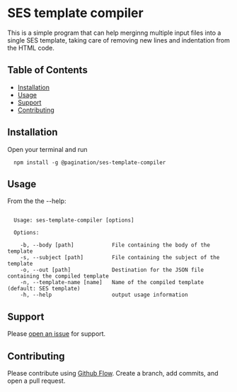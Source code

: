 # SES template compiler

This is  a simple program that can help merginng multiple input files into a single SES template,
taking care of removing new lines and indentation from the HTML code.

## Table of Contents

- [Installation](#installation)
- [Usage](#usage)
- [Support](#support)
- [Contributing](#contributing)

## Installation

Open your terminal and run 

```shell
  npm install -g @pagination/ses-template-compiler
```

## Usage

From the the --help: 
```

  Usage: ses-template-compiler [options]

  Options:

    -b, --body [path]            File containing the body of the template
    -s, --subject [path]         File containing the subject of the template
    -o, --out [path]             Destination for the JSON file containing the compiled template
    -n, --template-name [name]   Name of the compiled template (default: SES template)
    -h, --help                   output usage information

```

## Support

Please [open an issue](https://github.com/Pagination-it/ses-template-compiler/issues/new) for support.

## Contributing

Please contribute using [Github Flow](https://guides.github.com/introduction/flow/). Create a branch, add commits, and open a pull request.